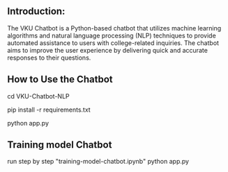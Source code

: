 ## Introduction:
The VKU Chatbot is a Python-based chatbot that utilizes machine learning algorithms and natural language processing (NLP) techniques to provide automated assistance to users with college-related inquiries. 
The chatbot aims to improve the user experience by delivering quick and accurate responses to their questions.

## How to Use the Chatbot

cd VKU-Chatbot-NLP

pip install -r requirements.txt

python app.py


## Training model Chatbot

run step by step "training-model-chatbot.ipynb"
python app.py





